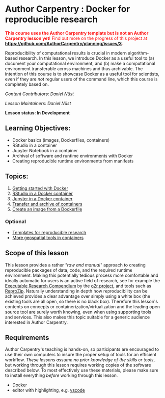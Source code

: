 Author Carpentry : Docker for reproducible research
=======

<div style="color: #ff1111;">
<strong>This course uses the Author Carpentry template but is not an Author Carpentry lesson yet!</strong> Find out more on the progress of this project at <strong><a href="https://github.com/AuthorCarpentry/planning/issues/3">https://github.com/AuthorCarpentry/planning/issues/3</a></strong>.</div>

Reproducibility of computational results is crucial in modern algorithm-based research.
In this lesson, we introduce Docker as a useful tool to (a) document your computational environment, and (b) make a computational environment transferable across machines and thus archivable.
The intention of this course is to showcase Docker as a useful tool for scientists, even if they are _not_ regular users of the command line, which this course is completely based on.

*Content Contributors: Daniel N&uuml;st*

*Lesson Maintainers: Daniel N&uuml;st*

**Lesson status: In Development**

## Learning Objectives:

- Docker basics (images, Dockerfiles, containers)
- RStudio in a container
- Jupyter Notebook in a container
- Archival of software and runtime environments with Docker
- Creating reproducible runtime environments from manifests

## Topics:

1. [Getting started with Docker](00-getting-started.html)
2. [RStudio in a Docker container](01-rstudio-in-container.html)
3. [Jupyter in a Docker container](02-jupyter-in-container.html)
4. [Transfer and archive of containers](03-transfer-and-archive.html)
4. [Create an image from a Dockerfile](06-dockerfile.html)

### Optional

- [Templates for reproducible research](05-templates.html)
- [More geospatial tools in containers](04-geocontainers.html)

<!--
## Data

Data files for the lesson are available here: 
-->

## Scope of this lesson

This lesson provides a rather _"raw and manual"_ approach to creating reproducible packages of data, code, and the required runtime environment.
Making this potentially tedious process more comfortable and ideally automatic for users is an active field of research, see for example the [Executable Research Compendium](http://dx.doi.org/10.1045/january2017-nuest) by the [o2r project](http://o2r.info), and tools such as [ReproZip](http://reprozip.org/).
Naturally understanding in depth how reproducibility can be achieved provides a clear advantage over simply using a white box (the existing tools are all open, so there is no black box).
Therefore this lesson's contents on concepts or containerization/virtualization and the leading open source tool are surely worth knowing, even when using supporting tools and services.
This also makes this topic suitable for a generic audience interested in Author Carpentry.

## Requirements

Author Carpentry's teaching is hands-on, so participants are encouraged to use their own computers to insure the proper setup of tools for an efficient workflow.
*These lessons assume no prior knowledge of the skills or tools*, but working through this lesson requires working copies of the software described below.
To most effectively use these materials, please make sure to install everything *before* working through this lesson.                    

- [Docker](https://www.docker.com/get-docker)
- editor with highlighting, e.g. [vscode](https://code.visualstudio.com/)
<!-- - [Docker ID](https://hub.docker.com/register/) for an account on [Docker Hub](https://hub.docker.com/) -->
<!-- - [GitHub account](https://github.com/join) -->
